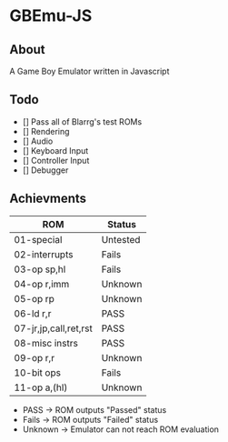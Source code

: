 # GBEmu-JS

## About
A Game Boy Emulator written in Javascript

## Todo
- [] Pass all of Blarrg's test ROMs
- [] Rendering
- [] Audio
- [] Keyboard Input
- [] Controller Input
- [] Debugger 

## Achievments

| ROM  | Status | 
|----------------------|--------|
|01-special|Untested|
|02-interrupts|Fails|
|03-op sp,hl|Fails|
|04-op r,imm|Unknown|
|05-op rp|Unknown|
|06-ld r,r|PASS|
|07-jr,jp,call,ret,rst | PASS |
|08-misc instrs|PASS|
|09-op r,r|Unknown|
|10-bit ops|Fails|
|11-op a,(hl)|Unknown|

- PASS -> ROM outputs "Passed" status
- Fails -> ROM outputs "Failed" status
- Unknown -> Emulator can not reach ROM evaluation